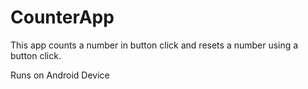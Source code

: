 # CounterApp
This app counts a number in button click and resets a number using a  button click.

Runs on Android Device
